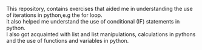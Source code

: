  This repository, contains exercises that aided me in understanding the use of iterations in python,e.g the for loop.                                                            
 it also helped me understand the use of conditional (IF) statements in python.                                                                                                  
 I also got acquainted with list and list manipulations, calculations in pythons and the use of functions and variables in python.
